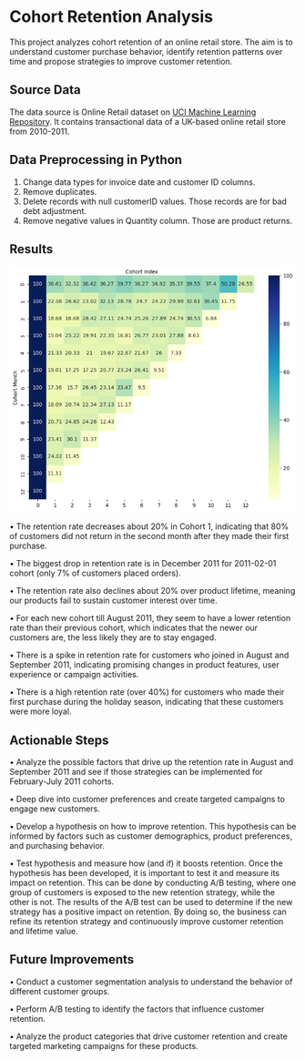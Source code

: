 # Cohort Retention Analysis

This project analyzes cohort retention of an online retail store. The aim is to understand customer purchase behavior, identify retention patterns over time and propose strategies to improve customer retention.


## Source Data

The data source is Online Retail dataset on [UCI Machine Learning Repository](https://archive.ics.uci.edu/ml/datasets/Online+Retail). It contains transactional data of a UK-based online retail store from 2010-2011.


## Data Preprocessing in Python

1.    Change data types for invoice date and customer ID columns.
2.    Remove duplicates.
3.    Delete records with null customerID values. Those records are for bad debt adjustment.
2.    Remove negative values in Quantity column. Those are product returns.


## Results

![alt text](https://github.com/QiujiaGuo/Cohort-Retention-Analysis/blob/main/Cohort%20Retention%20Matrix.PNG)

•	The retention rate decreases about 20% in Cohort 1, indicating that 80% of customers did not return in the second month after they made their first purchase.

•	The biggest drop in retention rate is in December 2011 for 2011-02-01 cohort (only 7% of customers placed orders).

•	The retention rate also declines about 20% over product lifetime, meaning our products fail to sustain customer interest over time.

•	For each new cohort till August 2011, they seem to have a lower retention rate than their previous cohort, which indicates that the newer our customers are, the less likely they are to stay engaged.

•	There is a spike in retention rate for customers who joined in August and September 2011, indicating promising changes in product features, user experience or campaign activities.

•	There is a high retention rate (over 40%) for customers who made their first purchase during the holiday season, indicating that these customers were more loyal.


## Actionable Steps

•	Analyze the possible factors that drive up the retention rate in August and September 2011 and see if those strategies can be implemented for February-July 2011 cohorts.

•	Deep dive into customer preferences and create targeted campaigns to engage new customers.

•	Develop a hypothesis on how to improve retention. 
This hypothesis can be informed by factors such as customer demographics, product preferences, and purchasing behavior.
  
•	Test hypothesis and measure how (and if) it boosts retention. 
Once the hypothesis has been developed, it is important to test it and measure its impact on retention. This can be done by conducting A/B testing, where one group of customers is exposed to the new retention strategy, while the other is not. The results of the A/B test can be used to determine if the new strategy has a positive impact on retention. By doing so, the business can refine its retention strategy and continuously improve customer retention and lifetime value.


## Future Improvements

•	Conduct a customer segmentation analysis to understand the behavior of different customer groups.

•	Perform A/B testing to identify the factors that influence customer retention.

•	Analyze the product categories that drive customer retention and create targeted marketing campaigns for these products.
